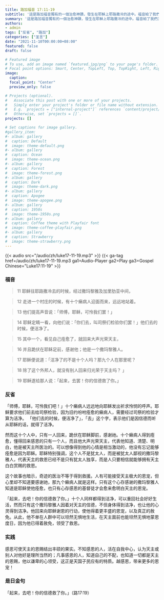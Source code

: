```yaml
---
title: 路加福音 17:11-19
subtitle: '這是路加福音獨有的一個治愈神蹟，發生在耶穌上耶路撒冷的途中。福音給了我們三個啟發：首先，痲瘋病人遇到耶穌，獲得了重生，表明耶穌是轉化生命的出路；其次，那九個人得到了今生的好處，卻失去了全人的治愈和永生的福分，表明忘恩是生命的破口；最後，這位撒瑪黎雅人的感謝是真誠的，他令耶穌喜悅，表明感恩是正面生命的能源。生命中，天主多少次讓我們經驗絕處逢生？我們每次都以感恩回報了嗎？羊有跪乳之恩，鴉有反哺之義；作為受造物、得蒙救贖的罪人，我們是如何對造物主、救主表達感恩的？'
summary: '這是路加福音獨有的一個治愈神蹟，發生在耶穌上耶路撒冷的途中。福音給了我們三個啟發：首先，痲瘋病人遇到耶穌，獲得了重生，表明耶穌是轉化生命的出路；其次，那九個人得到了今生的好處，卻失去了全人的治愈和永生的福分，表明忘恩是生命的破口；最後，這位撒瑪黎雅人的感謝是真誠的，他令耶穌喜悅，表明感恩是正面生命的能源。生命中，天主多少次讓我們經驗絕處逢生？我們每次都以感恩回報了嗎？羊有跪乳之恩，鴉有反哺之義；作為受造物、得蒙救贖的罪人，我們是如何對造物主、救主表達感恩的？'
authors:
- admin
tags: ["反省", "路加"]
categories: ["圣言"]
date: "2021-11-10T00:00:00+08:00"
featured: false
draft: false

# Featured image
# To use, add an image named `featured.jpg/png` to your page's folder.
# Focal point options: Smart, Center, TopLeft, Top, TopRight, Left, Right, BottomLeft, Bottom, BottomRight
image:
  caption:
  focal_point: "Center"
  preview_only: false

# Projects (optional).
#   Associate this post with one or more of your projects.
#   Simply enter your project's folder or file name without extension.
#   E.g. `projects = ["internal-project"]` references `content/project/deep-learning/index.md`.
#   Otherwise, set `projects = []`.
projects: []

# Set captions for image gallery.
#gallery_item:
#- album: gallery
#  caption: Default
#  image: theme-default.png
#- album: gallery
#  caption: Ocean
#  image: theme-ocean.png
#- album: gallery
#  caption: Forest
#  image: theme-forest.png
#- album: gallery
#  caption: Dark
#  image: theme-dark.png
#- album: gallery
#  caption: Apogee
#  image: theme-apogee.png
#- album: gallery
#  caption: 1950s
#  image: theme-1950s.png
#- album: gallery
#  caption: Coffee theme with Playfair font
#  image: theme-coffee-playfair.png
#- album: gallery
#  caption: Strawberry
#  image: theme-strawberry.png
---
```


{{< audio src="/audio/zh/luke17-11-19.mp3" >}}
{{< ga-tag href=/audio/zh/luke17-11-19.mp3 ga1=Audio-Player ga2=Play ga3=Gospel Chinese="Luke17:11-19" >}}


### 福音
> 11 耶稣往耶路撒冷去的时候，经过撒玛黎雅及加里肋亚中间，

> 12 走进一个村庄的时候，有十个癞病人迎面而来，远远地站着。

> 13 他们提高声音说：「师傅，耶稣，可怜我们罢！」

> 14 耶稣定睛一看，向他们说：「你们去，叫司祭们检验你们罢！」他们去的时候，便洁净了。

> 15 其中一个，看见自己痊愈了，就回来大声光荣天主，

> 16 并且跪伏在耶稣足前，感谢他；他是一个撒玛黎雅人。

> 17 耶稣便说道：「洁净了的不是十个人吗？那九个人在那里呢？

> 18 除了这个外邦人，就没有别人回来归光荣于天主吗？ 」

> 19 耶稣遂给那人说：「起来，去罢！你的信德救了你。」

### 反省
「师傅，耶稣，可怜我们吧！」十个癞病人远远地向耶稣发出祈求怜悯的呼声。耶稣要求他们前去给司祭检验，因为旧约吩咐痊愈的癞病人，需要经过司祭的检验才算为洁净。 「他们去的时候，便洁净了」，「去」这个字，表示他们是因信德而听从耶稣的话，就得了洁净。

然而这十个人中，只有一人回来，跪伏在耶稣脚前，感谢祂。十个癞病人得到痊愈，懂得回来感恩的只有一个人，而且他大声光荣天主，代表他知道、清楚、明白，他是被天主所医治的。可以想像得到他的心情是相当激动的，他没有忘记能够痊愈是因为耶稣。耶稣特别强调，这个人不是犹太人，而是被犹太人鄙视的撒玛黎雅人，代表天主的救恩已经不是只有犹太人独享，而是人只要相信就能够拥有天主白白赏赐的救恩。

这个故事也暗示，奇迹的医治不等于得到救援。人有可能接受天主极大的恩宠，但心里却不知道要感谢祂，那九个癞病人就是这样。只有这个心存感谢的撒玛黎雅人知道是耶稣使他痊愈，也只有心存感恩的基督徒才会愈来愈明白天主的恩宠。

「起来，去吧！你的信德救了你。」十个人同样都得到洁净，可以重回社会好好生活，然而只有这个撒玛黎雅人因着对天主的信德，不但身体得到洁净，也让他的心灵得到洁净。他回来向耶稣谢恩的行动，使他得着更丰盛的恩宠，以及真正的赦免。从此，他不单在人群中可以坦然无惧地生活，在天主面前也能坦然无惧地蒙恩度日，因为他已得着赦免，领受了救恩。

### 实践
感恩可使天主的恩赐结出丰硕的果实。不知感恩的人，活在自我中心，认为天主或别人对他好是理所当然的；凡事感恩的人，知道自己的不配，也知道一切都是天主的恩赐，他以谦卑的心领受，这正是天国子民应有的特质。越感恩，带来更多的恩宠！

### 是日金句
「起来，去吧！你的信德救了你。」（路17:19）
